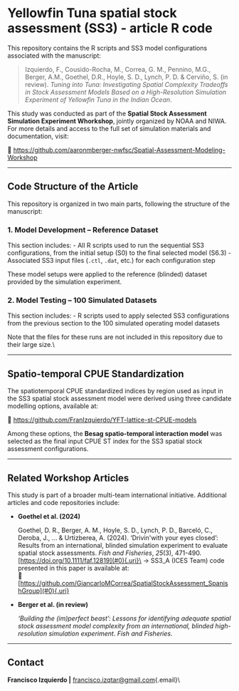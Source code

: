 # Yellowfin Tuna spatial stock assessment (SS3) - article R code

This repository contains the R scripts and SS3 model configurations associated with the manuscript:

> Izquierdo, F., Cousido-Rocha, M., Correa, G. M., Pennino, M.G., Berger, A.M., Goethel, D.R., Hoyle, S. D., Lynch, P. D. & Cerviño, S. (in review). *Tuning into Tuna: Investigating Spatial Complexity Tradeoffs in Stock Assessment Models Based on a High-Resolution Simulation Experiment of Yellowfin Tuna in the Indian Ocean*.

This study was conducted as part of the **Spatial Stock Assessment Simulation Experiment Whorkshop**, jointly organized by NOAA and NIWA. For more details and access to the full set of simulation materials and documentation, visit:

🔗 <https://github.com/aaronmberger-nwfsc/Spatial-Assessment-Modeling-Workshop>

------------------------------------------------------------------------

## Code Structure of the Article

This repository is organized in two main parts, following the structure of the manuscript:

### 1. Model Development – Reference Dataset

This section includes: - All R scripts used to run the sequential SS3 configurations, from the initial setup (S0) to the final selected model (S6.3) - Associated SS3 input files (`.ctl`, `.dat`, etc.) for each configuration step

These model setups were applied to the reference (blinded) dataset provided by the simulation experiment.

### 2. Model Testing – 100 Simulated Datasets

This section includes: - R scripts used to apply selected SS3 configurations from the previous section to the 100 simulated operating model datasets

Note that the files for these runs are not included in this repository due to their large size.\

------------------------------------------------------------------------

## Spatio-temporal CPUE Standardization

The spatiotemporal CPUE standardized indices by region used as input in the SS3 spatial stock assessment model were derived using three candidate modelling options, available at:

🔗 <https://github.com/FranIzquierdo/YFT-lattice-st-CPUE-models>

Among these options, the **Besag spatio-temporal interaction model** was selected as the final input CPUE ST index for the SS3 spatial stock assessment configurations.

------------------------------------------------------------------------

## Related Workshop Articles

This study is part of a broader multi-team international initiative. Additional articles and code repositories include:

-   **Goethel et al. (2024)**

    Goethel, D. R., Berger, A. M., Hoyle, S. D., Lynch, P. D., Barceló, C., Deroba, J., ... & Urtizberea, A. (2024). ‘Drivin'with your eyes closed’: Results from an international, blinded simulation experiment to evaluate spatial stock assessments. *Fish and Fisheries*, *25*(3), 471-490. [https://doi.org/10.1111/faf.12819](#0){.uri}\
    → SS3_A (ICES Team) code presented in this paper is available at:\
    🔗 [https://github.com/GiancarloMCorrea/SpatialStockAssessment_SpanishGroup](#0){.uri}

-   **Berger et al. (in review)**

    *‘Building the (im)perfect beast’: Lessons for identifying adequate spatial stock assessment model complexity from an international, blinded high-resolution simulation experiment*. *Fish and Fisheries.*

------------------------------------------------------------------------

## Contact

**Francisco Izquierdo \|** [francisco.izqtar\@gmail.com](mailto:francisco.izqtar@gmail.com){.email}\
